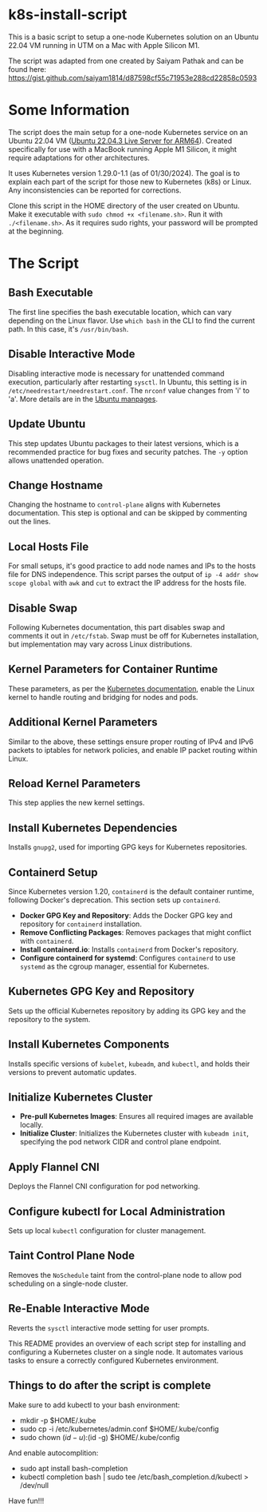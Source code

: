 # k8s-install-script

This is a basic script to setup a one-node Kubernetes solution on an Ubuntu 22.04 VM running in UTM on a Mac with Apple Silicon M1.

The script was adapted from one created by Saiyam Pathak and can be found here: https://gist.github.com/saiyam1814/d87598cf55c71953e288cd22858c0593 

# Some Information

The script does the main setup for a one-node Kubernetes service on an Ubuntu 22.04 VM ([Ubuntu 22.04.3 Live Server for ARM64](https://cdimage.ubuntu.com/releases/22.04/release/ubuntu-22.04.3-live-server-arm64.iso)). Created specifically for use with a MacBook running Apple M1 Silicon, it might require adaptations for other architectures.

It uses Kubernetes version 1.29.0-1.1 (as of 01/30/2024). The goal is to explain each part of the script for those new to Kubernetes (k8s) or Linux. Any inconsistencies can be reported for corrections.

Clone this script in the HOME directory of the user created on Ubuntu. Make it executable with `sudo chmod +x <filename.sh>`. Run it with `./<filename.sh>`. As it requires sudo rights, your password will be prompted at the beginning.

# The Script

## Bash Executable
The first line specifies the bash executable location, which can vary depending on the Linux flavor. Use `which bash` in the CLI to find the current path. In this case, it's `/usr/bin/bash`.

## Disable Interactive Mode
Disabling interactive mode is necessary for unattended command execution, particularly after restarting `sysctl`. In Ubuntu, this setting is in `/etc/needrestart/needrestart.conf`. The `nrconf` value changes from 'i' to 'a'. More details are in the [Ubuntu manpages](https://manpages.ubuntu.com/manpages/jammy/man1/needrestart.1.html).

## Update Ubuntu
This step updates Ubuntu packages to their latest versions, which is a recommended practice for bug fixes and security patches. The `-y` option allows unattended operation.

## Change Hostname
Changing the hostname to `control-plane` aligns with Kubernetes documentation. This step is optional and can be skipped by commenting out the lines.

## Local Hosts File
For small setups, it's good practice to add node names and IPs to the hosts file for DNS independence. This script parses the output of `ip -4 addr show scope global` with `awk` and `cut` to extract the IP address for the hosts file.

## Disable Swap
Following Kubernetes documentation, this part disables swap and comments it out in `/etc/fstab`. Swap must be off for Kubernetes installation, but implementation may vary across Linux distributions.

## Kernel Parameters for Container Runtime
These parameters, as per the [Kubernetes documentation](https://kubernetes.io/docs/setup/production-environment/container-runtimes/), enable the Linux kernel to handle routing and bridging for nodes and pods.

## Additional Kernel Parameters
Similar to the above, these settings ensure proper routing of IPv4 and IPv6 packets to iptables for network policies, and enable IP packet routing within Linux.

## Reload Kernel Parameters
This step applies the new kernel settings.

## Install Kubernetes Dependencies
Installs `gnupg2`, used for importing GPG keys for Kubernetes repositories.

## Containerd Setup
Since Kubernetes version 1.20, `containerd` is the default container runtime, following Docker's deprecation. This section sets up `containerd`.

- **Docker GPG Key and Repository**: Adds the Docker GPG key and repository for `containerd` installation.
- **Remove Conflicting Packages**: Removes packages that might conflict with `containerd`.
- **Install containerd.io**: Installs `containerd` from Docker's repository.
- **Configure containerd for systemd**: Configures `containerd` to use `systemd` as the cgroup manager, essential for Kubernetes.

## Kubernetes GPG Key and Repository
Sets up the official Kubernetes repository by adding its GPG key and the repository to the system.

## Install Kubernetes Components
Installs specific versions of `kubelet`, `kubeadm`, and `kubectl`, and holds their versions to prevent automatic updates.

## Initialize Kubernetes Cluster
- **Pre-pull Kubernetes Images**: Ensures all required images are available locally.
- **Initialize Cluster**: Initializes the Kubernetes cluster with `kubeadm init`, specifying the pod network CIDR and control plane endpoint.

## Apply Flannel CNI
Deploys the Flannel CNI configuration for pod networking.

## Configure kubectl for Local Administration
Sets up local `kubectl` configuration for cluster management.

## Taint Control Plane Node
Removes the `NoSchedule` taint from the control-plane node to allow pod scheduling on a single-node cluster.

## Re-Enable Interactive Mode
Reverts the `sysctl` interactive mode setting for user prompts.

This README provides an overview of each script step for installing and configuring a Kubernetes cluster on a single node. It automates various tasks to ensure a correctly configured Kubernetes environment.


## Things to do after the script is complete

Make sure to add kubectl to your bash environment:

- mkdir -p $HOME/.kube
- sudo cp -i /etc/kubernetes/admin.conf $HOME/.kube/config
- sudo chown $(id -u):$(id -g) $HOME/.kube/config

And enable autocomplition:

- sudo apt install bash-completion
- kubectl completion bash | sudo tee /etc/bash_completion.d/kubectl > /dev/null

Have fun!!! 